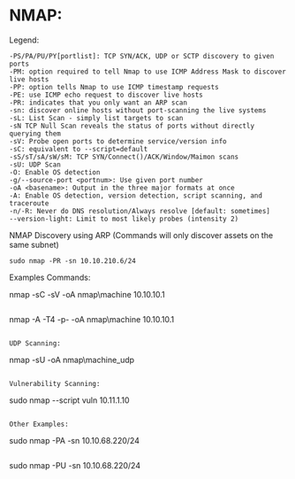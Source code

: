 # NMAP:

Legend: 
```
-PS/PA/PU/PY[portlist]: TCP SYN/ACK, UDP or SCTP discovery to given ports
-PM: option required to tell Nmap to use ICMP Address Mask to discover live hosts
-PP: option tells Nmap to use ICMP timestamp requests
-PE: use ICMP echo request to discover live hosts
-PR: indicates that you only want an ARP scan
-sn: discover online hosts without port-scanning the live systems
-sL: List Scan - simply list targets to scan
-sN TCP Null Scan reveals the status of ports without directly querying them
-sV: Probe open ports to determine service/version info
-sC: equivalent to --script=default
-sS/sT/sA/sW/sM: TCP SYN/Connect()/ACK/Window/Maimon scans
-sU: UDP Scan
-O: Enable OS detection
-g/--source-port <portnum>: Use given port number
-oA <basename>: Output in the three major formats at once
-A: Enable OS detection, version detection, script scanning, and traceroute
-n/-R: Never do DNS resolution/Always resolve [default: sometimes]
--version-light: Limit to most likely probes (intensity 2)
```

NMAP Discovery using ARP (Commands will only discover assets on the same subnet)

```
sudo nmap -PR -sn 10.10.210.6/24
```



Examples Commands:


nmap -sC -sV -oA nmap\machine 10.10.10.1
```
```
nmap -A -T4 -p- -oA nmap\machine 10.10.10.1
```

UDP Scanning:

```
nmap -sU -oA nmap\machine_udp
```

Vulnerability Scanning:

```
sudo nmap --script vuln 10.11.1.10
```

Other Examples:

```
sudo nmap -PA -sn 10.10.68.220/24
```

```
sudo nmap -PU -sn 10.10.68.220/24
```
